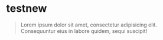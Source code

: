 # testnew
> Lorem ipsum dolor sit amet, consectetur adipisicing elit. Consequuntur eius in labore quidem, sequi suscipit!

